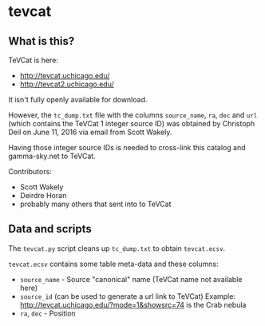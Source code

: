 # tevcat

## What is this?

TeVCat is here:

* http://tevcat.uchicago.edu/
* http://tevcat2.uchicago.edu/

It isn't fully openly available for download.

However, the `tc_dump.txt` file with the columns `source_name`, `ra`, `dec`
and `url` (which contains the TeVCat 1 integer source ID) was
obtained by Christoph Deil on June 11, 2016 via email from Scott Wakely.

Having those integer source IDs is needed to cross-link this
catalog and gamma-sky.net to TeVCat.

Contributors:

* Scott Wakely
* Deirdre Horan
* probably many others that sent into to TeVCat

## Data and scripts

The `tevcat.py` script cleans up `tc_dump.txt` to obtain `tevcat.ecsv`.

`tevcat.ecsv` contains some table meta-data and these columns:

* `source_name` - Source "canonical" name (TeVCat name not available here)
* `source_id` (can be used to generate a url link to TeVCat)
  Example: http://tevcat.uchicago.edu/?mode=1&showsrc=74
  is the Crab nebula
* `ra`, `dec` - Position
